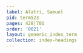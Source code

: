 ```yaml
---
label: Alatri, Samuel
pid: term523
pages: 428|701
order: '0021'
layout: generic_index_term
collection: index-headings
---
```

